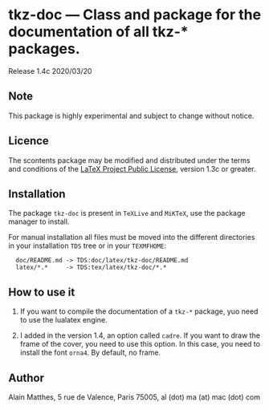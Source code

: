 # tkz-doc — Class and package for the documentation of all tkz-* packages.

Release 1.4c 2020/03/20

## Note

This package is highly experimental and subject to change without notice.


## Licence

The scontents package may be modified and distributed under the terms and
conditions of the [LaTeX Project Public License](https://www.latex-project.org/lppl/), version 1.3c or greater.

## Installation

The package `tkz-doc` is present in `TeXLive` and `MiKTeX`, use the
package manager to install.

For manual installation all files must be moved into the different directories in your
installation `TDS` tree or in your `TEXMFHOME`:

```
  doc/README.md -> TDS:doc/latex/tkz-doc/README.md
  latex/*.*     -> TDS:tex/latex/tkz-doc/*.*
```

## How to use it

1. If you want to compile the documentation of a `tkz-*` package, yuo need to use
the lualatex engine.

2. I added in the version 1.4, an option called `cadre`. If you want to draw the
frame of the cover, you need to use this option. In this case, you need to
install the font `orna4`. By default, no frame.

## Author

Alain Matthes, 5 rue de Valence, Paris 75005, al (dot) ma (at) mac (dot) com
